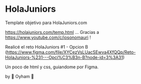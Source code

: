 # HolaJuniors
Template objetivo para HolaJuniors.com

https://holajuniors.com/temp.html ... Gracias a https://www.youtube.com/c/iosonomauri !

Realicé el reto HolaJuniors #1  - Opcion B (https://www.figma.com/file/XYCezVsLUacSEwva4XfQQp/Reto-HolaJuniors-%231---Opci%C3%B3n-B?node-id=3%3A31)

Un poco de html y css, guiandome por Figma.


by 👾 Oyham 👾
